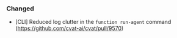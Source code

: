 ### Changed

- \[CLI\] Reduced log clutter in the `function run-agent` command
  (<https://github.com/cvat-ai/cvat/pull/9570>)
